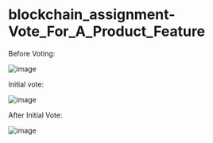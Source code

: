 # blockchain_assignment-Vote_For_A_Product_Feature

Before Voting:

![image](https://user-images.githubusercontent.com/74222094/139553908-bc98b3ed-1101-4a68-9232-d7ebe97c55b9.png)

Initial vote:

![image](https://user-images.githubusercontent.com/74222094/139553947-1667ad55-80d1-477d-b5d0-39523316e6c6.png)

After Initial Vote:

![image](https://user-images.githubusercontent.com/74222094/139553986-0765fbd8-d04e-4885-9fee-233f5acb48c4.png)

